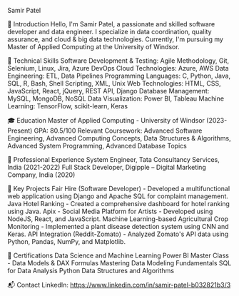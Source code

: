 Samir Patel

👋 Introduction
Hello, I'm Samir Patel, a passionate and skilled software developer and data engineer. I specialize in data coordination, quality assurance, and cloud & big data technologies. Currently, I'm pursuing my Master of Applied Computing at the University of Windsor.

🔧 Technical Skills
Software Development & Testing: Agile Methodology, Git, Selenium, Linux, Jira, Azure DevOps
Cloud Technologies: Azure, AWS
Data Engineering: ETL, Data Pipelines
Programming Languages: C, Python, Java, SQL, R, Bash, Shell Scripting, XML, Unix
Web Technologies: HTML, CSS, JavaScript, React, jQuery, REST API, Django
Database Management: MySQL, MongoDB, NoSQL
Data Visualization: Power BI, Tableau
Machine Learning: TensorFlow, scikit-learn, Keras


🎓 Education
Master of Applied Computing - University of Windsor (2023-Present)
GPA: 80.5/100
Relevant Coursework: Advanced Software Engineering, Advanced Computing Concepts, Data Structures & Algorithms, Advanced System Programming, Advanced Database Topics

💼 Professional Experience
System Engineer, Tata Consultancy Services, India (2021-2022)
Full Stack Developer, Digipple – Digital Marketing Company, India (2020)

🌟 Key Projects
Fair Hire (Software Developer) - Developed a multifunctional web application using Django and Apache SQL for complaint management.
Java Hotel Ranking - Created a comprehensive dashboard for hotel ranking using Java.
Apix - Social Media Platform for Artists - Developed using NodeJS, React, and JavaScript.
Machine Learning-based Agricultural Crop Monitoring - Implemented a plant disease detection system using CNN and Keras.
API Integration (Reddit-Zomato) - Analyzed Zomato's API data using Python, Pandas, NumPy, and Matplotlib.

📜 Certifications
Data Science and Machine Learning
Power BI Master Class - Data Models & DAX Formulas
Mastering Data Modeling Fundamentals
SQL for Data Analysis
Python Data Structures and Algorithms

📬 Contact
LinkedIn: https://www.linkedin.com/in/samir-patel-b032821b3/3
